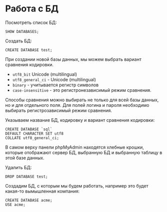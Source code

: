 # Работа с БД

Посмотреть список БД:

```
SHOW DATABASES;
```

Создать БД:

```
CREATE DATABASE test;
```

При создании новой базы данных, мы можем выбрать вариант сравнения кодировки. 

* `utf8_bit` Unicode (multilingual)
* `utf8_general_ci` - Unicode (multilingual)
* `binary` - учитывается регистр символов
* `case-insensitive` - это регистронезависимый режим сравнения.

Способы сравнения можно выбирать не только для всей базы данных, но и для отдельного поля. Для полей логина и пароля необходимо выбирать регистрозависимый режим сравнения.

Указываем название БД, кодировку и вариант сравнения кодировки:

```
CREATE DATABASE `sql`
DEFAULT CHARACTER SET utf8
COLLATE utf8_general_ci;
```

В самом верху панели phpMyAdmin находятся хлебные крошки, которые отображают сервер БД, выбранную БД и выбранную таблицу в этой базе данных.

Удалить БД:

```
DROP DATABASE test;
```

Создадим БД, с которым мы будем работать, например это будет какая-то вымышленная компания:

```
CREATE DATABASE acme;
USE acme;
```